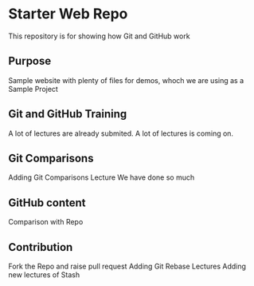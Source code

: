 # Starter Web Repo

This repository is for showing how Git and GitHub work

## Purpose

Sample website with plenty of files for demos, whoch we are using as a Sample Project

## Git and GitHub Training
A lot of lectures are already submited.
A lot of lectures is coming on.

## Git Comparisons 
Adding Git Comparisons Lecture
We have done so much 

## GitHub content
Comparison with Repo

## Contribution 
Fork the Repo and raise pull request 
Adding Git Rebase Lectures
Adding new lectures of Stash


